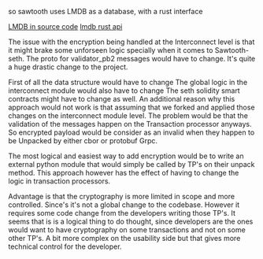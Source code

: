 

so sawtooth uses LMDB as a database, with a rust interface

[LMDB in source code](https://github.com/hyperledger/sawtooth-core/blob/master/validator/src/database/lmdb.rs)
[lmdb rust api](https://github.com/hyperledger/sawtooth-core/blob/master/validator/src/database/lmdb.rs)


The issue with the encryption being handled at the Interconnect level is that it might brake some unforseen logic specially when it comes to Sawtooth-seth. The proto for validator_pb2 messages would have to change. It's quite a huge drastic change to the project.

First of all the data structure would have to change
The global logic in the interconnect module would also have to change
The seth solidity smart contracts might have to change as well.
An additional reason why this approach would not work is that assuming that we forked and applied those changes on the interconnect module level. The problem would be that the validation of the messages happen on the Transaction processor anyways. So encrypted payload would be consider as an invalid when they happen to be Unpacked by either cbor or protobuf Grpc.

The most logical and easiest way to add encryption would be to write an external python module that would simply be called by TP's on their unpack method. This approach however has the effect of having to change the logic in transaction processors.

Advantage is that the cryptography is more limited in scope and more controlled. Since's it's not a global change to the codebase.
However it requires some code change from the developers writing those TP's. It seems that is is a logical thing to do thought, since developers are the ones would want to have cryptography on some transactions and not on some other TP's. A bit more complex on the usability side but that gives more technical control for the developer.












